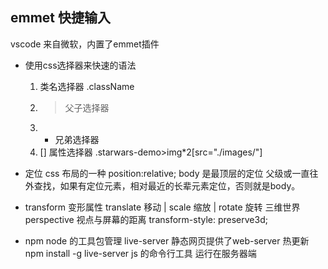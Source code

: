 ## emmet 快捷输入
vscode 来自微软，内置了emmet插件
- 使用css选择器来快速的语法
    1. 类名选择器 .className
    2. > 父子选择器
    3. + 兄弟选择器
    4. [] 属性选择器
    .starwars-demo>img*2[src="./images/"]

- 定位
    css 布局的一种
    position:relative; body 是最顶层的定位
    父级或一直往外查找，如果有定位元素，相对最近的长辈元素定位，否则就是body。

- transform
    变形属性 translate 移动 | scale 缩放 | rotate 旋转
    三维世界 perspective 视点与屏幕的距离
    transform-style: preserve3d; 

- npm node 的工具包管理
    live-server 静态网页提供了web-server 热更新
    npm install -g live-server
    js 的命令行工具 运行在服务器端